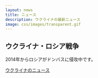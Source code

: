 ```yaml
---
layout: news
title: ニュース
description: ウクライナの最新ニュース
image: css/images/transparent.gif
---
```


## ウクライナ・ロシア戦争
2014年からロシアがドンバスに侵攻中です。

<div class="lazyload">
<!--
<img src="css/images/war-map.jpg"/>
-->
</div>

<a class="twitter-timeline" href="https://twitter.com/uajpnews" data-widget-id="492901137574404097">ウクライナのニュース</a>
<script>!function(d,s,id){var js,fjs=d.getElementsByTagName(s)[0],p=/^http:/.test(d.location)?'http':'https';if(!d.getElementById(id)){js=d.createElement(s);js.id=id;js.src=p+"://platform.twitter.com/widgets.js";fjs.parentNode.insertBefore(js,fjs);}}(document,"script","twitter-wjs");</script>
